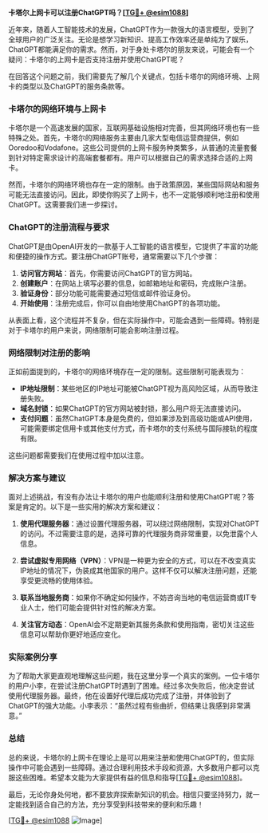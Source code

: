 **卡塔尔上网卡可以注册ChatGPT吗？[[TG💪+ @esim1088](https://t.me/s/esim1088)]**

近年来，随着人工智能技术的发展，ChatGPT作为一款强大的语言模型，受到了全球用户的广泛关注。无论是想学习新知识、提高工作效率还是单纯为了娱乐，ChatGPT都能满足你的需求。然而，对于身处卡塔尔的朋友来说，可能会有一个疑问：卡塔尔的上网卡是否支持注册并使用ChatGPT呢？

在回答这个问题之前，我们需要先了解几个关键点，包括卡塔尔的网络环境、上网卡的类型以及ChatGPT的服务条款等。

### 卡塔尔的网络环境与上网卡

卡塔尔是一个高速发展的国家，互联网基础设施相对完善，但其网络环境也有一些特殊之处。首先，卡塔尔的网络服务主要由几家大型电信运营商提供，例如Ooredoo和Vodafone。这些公司提供的上网卡服务种类繁多，从普通的流量套餐到针对特定需求设计的高端套餐都有。用户可以根据自己的需求选择合适的上网卡。

然而，卡塔尔的网络环境也存在一定的限制。由于政策原因，某些国际网站和服务可能无法直接访问。因此，即使你购买了上网卡，也不一定能够顺利地注册和使用ChatGPT。这需要我们进一步探讨。

### ChatGPT的注册流程与要求

ChatGPT是由OpenAI开发的一款基于人工智能的语言模型，它提供了丰富的功能和便捷的操作方式。要注册ChatGPT账号，通常需要以下几个步骤：

1. **访问官方网站**：首先，你需要访问ChatGPT的官方网站。
2. **创建账户**：在网站上填写必要的信息，如邮箱地址和密码，完成账户注册。
3. **验证身份**：部分功能可能需要通过短信或邮件验证身份。
4. **开始使用**：注册完成后，你可以自由地使用ChatGPT的各项功能。

从表面上看，这个流程并不复杂，但在实际操作中，可能会遇到一些障碍。特别是对于卡塔尔的用户来说，网络限制可能会影响注册过程。

### 网络限制对注册的影响

正如前面提到的，卡塔尔的网络环境存在一定的限制。这些限制可能表现为：

- **IP地址限制**：某些地区的IP地址可能被ChatGPT视为高风险区域，从而导致注册失败。
- **域名封锁**：如果ChatGPT的官方网站被封锁，那么用户将无法直接访问。
- **支付问题**：虽然ChatGPT本身是免费的，但如果涉及到高级功能或API使用，可能需要绑定信用卡或其他支付方式，而卡塔尔的支付系统与国际接轨的程度有限。

这些问题都需要我们在使用过程中加以注意。

### 解决方案与建议

面对上述挑战，有没有办法让卡塔尔的用户也能顺利注册和使用ChatGPT呢？答案是肯定的。以下是一些实用的解决方案和建议：

1. **使用代理服务器**：通过设置代理服务器，可以绕过网络限制，实现对ChatGPT的访问。不过需要注意的是，选择可靠的代理服务商非常重要，以免泄露个人信息。
   
2. **尝试虚拟专用网络（VPN）**：VPN是一种更为安全的方式，可以在不改变真实IP地址的情况下，伪装成其他国家的用户。这样不仅可以解决注册问题，还能享受更流畅的使用体验。

3. **联系当地服务商**：如果你不确定如何操作，不妨咨询当地的电信运营商或IT专业人士，他们可能会提供针对性的解决方案。

4. **关注官方动态**：OpenAI会不定期更新其服务条款和使用指南，密切关注这些信息可以帮助你更好地适应变化。

### 实际案例分享

为了帮助大家更直观地理解这些问题，我在这里分享一个真实的案例。一位卡塔尔的用户小李，在尝试注册ChatGPT时遇到了困难。经过多次失败后，他决定尝试使用代理服务器。最终，他在设置好代理后成功完成了注册，并体验到了ChatGPT的强大功能。小李表示：“虽然过程有些曲折，但结果让我感到非常满意。”

### 总结

总的来说，卡塔尔的上网卡在理论上是可以用来注册和使用ChatGPT的，但实际操作中可能会遇到一些障碍。通过合理利用技术手段和资源，大多数用户都可以克服这些困难。希望本文能为大家提供有益的信息和指导[[TG💪+ @esim1088](https://t.me/s/esim1088)]。

最后，无论你身处何地，都不要放弃探索新知识的机会。相信只要坚持努力，就一定能找到适合自己的方法，充分享受到科技带来的便利和乐趣！

[[TG💪+ @esim1088](https://t.me/s/esim1088) ![Image](https://i.postimg.cc/4NQfJmqS/Snipaste-2025-05-13-00-14-12.png)]